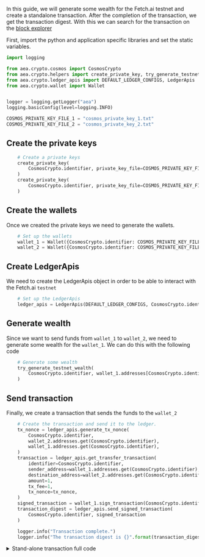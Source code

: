 In this guide, we will generate some wealth for the Fetch.ai testnet and create a standalone transaction. After the completion of the transaction, we get the transaction digest. With this we can search for the transaction on the <a href='https://explore-agent-land.fetch.ai/'>block explorer</a>

First, import the python and application specific libraries and set the static variables.

``` python
import logging

from aea.crypto.cosmos import CosmosCrypto
from aea.crypto.helpers import create_private_key, try_generate_testnet_wealth
from aea.crypto.ledger_apis import DEFAULT_LEDGER_CONFIGS, LedgerApis
from aea.crypto.wallet import Wallet


logger = logging.getLogger("aea")
logging.basicConfig(level=logging.INFO)

COSMOS_PRIVATE_KEY_FILE_1 = "cosmos_private_key_1.txt"
COSMOS_PRIVATE_KEY_FILE_2 = "cosmos_private_key_2.txt"
```

## Create the private keys

``` python
    # Create a private keys
    create_private_key(
        CosmosCrypto.identifier, private_key_file=COSMOS_PRIVATE_KEY_FILE_1
    )
    create_private_key(
        CosmosCrypto.identifier, private_key_file=COSMOS_PRIVATE_KEY_FILE_2
    )
```

## Create the wallets

Once we created the private keys we need to generate the wallets.

``` python
    # Set up the wallets
    wallet_1 = Wallet({CosmosCrypto.identifier: COSMOS_PRIVATE_KEY_FILE_1})
    wallet_2 = Wallet({CosmosCrypto.identifier: COSMOS_PRIVATE_KEY_FILE_2})
```

## Create LedgerApis

We need to create the LedgerApis object in order to be able to interact with the Fetch.ai `testnet`
``` python
    # Set up the LedgerApis
    ledger_apis = LedgerApis(DEFAULT_LEDGER_CONFIGS, CosmosCrypto.identifier)
```

## Generate wealth

Since we want to send funds from `wallet_1` to `wallet_2`, we need to generate some wealth for the `wallet_1`. We can
do this with the following code
``` python
    # Generate some wealth
    try_generate_testnet_wealth(
        CosmosCrypto.identifier, wallet_1.addresses[CosmosCrypto.identifier]
    )
```

## Send transaction

Finally, we create a transaction that sends the funds to the `wallet_2`

``` python
    # Create the transaction and send it to the ledger.
    tx_nonce = ledger_apis.generate_tx_nonce(
        CosmosCrypto.identifier,
        wallet_2.addresses.get(CosmosCrypto.identifier),
        wallet_1.addresses.get(CosmosCrypto.identifier),
    )
    transaction = ledger_apis.get_transfer_transaction(
        identifier=CosmosCrypto.identifier,
        sender_address=wallet_1.addresses.get(CosmosCrypto.identifier),
        destination_address=wallet_2.addresses.get(CosmosCrypto.identifier),
        amount=1,
        tx_fee=1,
        tx_nonce=tx_nonce,
    )
    signed_transaction = wallet_1.sign_transaction(CosmosCrypto.identifier, transaction)
    transaction_digest = ledger_apis.send_signed_transaction(
        CosmosCrypto.identifier, signed_transaction
    )

    logger.info("Transaction complete.")
    logger.info("The transaction digest is {}".format(transaction_digest))
```

<details><summary>Stand-alone transaction full code</summary>

``` python
import logging

from aea.crypto.cosmos import CosmosCrypto
from aea.crypto.helpers import create_private_key, try_generate_testnet_wealth
from aea.crypto.ledger_apis import DEFAULT_LEDGER_CONFIGS, LedgerApis
from aea.crypto.wallet import Wallet


logger = logging.getLogger("aea")
logging.basicConfig(level=logging.INFO)

COSMOS_PRIVATE_KEY_FILE_1 = "cosmos_private_key_1.txt"
COSMOS_PRIVATE_KEY_FILE_2 = "cosmos_private_key_2.txt"


def run():
    # Create a private keys
    create_private_key(
        CosmosCrypto.identifier, private_key_file=COSMOS_PRIVATE_KEY_FILE_1
    )
    create_private_key(
        CosmosCrypto.identifier, private_key_file=COSMOS_PRIVATE_KEY_FILE_2
    )

    # Set up the wallets
    wallet_1 = Wallet({CosmosCrypto.identifier: COSMOS_PRIVATE_KEY_FILE_1})
    wallet_2 = Wallet({CosmosCrypto.identifier: COSMOS_PRIVATE_KEY_FILE_2})

    # Set up the LedgerApis
    ledger_apis = LedgerApis(DEFAULT_LEDGER_CONFIGS, CosmosCrypto.identifier)

    # Generate some wealth
    try_generate_testnet_wealth(
        CosmosCrypto.identifier, wallet_1.addresses[CosmosCrypto.identifier]
    )

    logger.info(
        "Sending amount to {}".format(wallet_2.addresses.get(CosmosCrypto.identifier))
    )

    # Create the transaction and send it to the ledger.
    tx_nonce = ledger_apis.generate_tx_nonce(
        CosmosCrypto.identifier,
        wallet_2.addresses.get(CosmosCrypto.identifier),
        wallet_1.addresses.get(CosmosCrypto.identifier),
    )
    transaction = ledger_apis.get_transfer_transaction(
        identifier=CosmosCrypto.identifier,
        sender_address=wallet_1.addresses.get(CosmosCrypto.identifier),
        destination_address=wallet_2.addresses.get(CosmosCrypto.identifier),
        amount=1,
        tx_fee=1,
        tx_nonce=tx_nonce,
    )
    signed_transaction = wallet_1.sign_transaction(CosmosCrypto.identifier, transaction)
    transaction_digest = ledger_apis.send_signed_transaction(
        CosmosCrypto.identifier, signed_transaction
    )

    logger.info("Transaction complete.")
    logger.info("The transaction digest is {}".format(transaction_digest))


if __name__ == "__main__":
    run()
```
</details>
